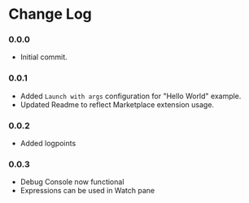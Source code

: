 # Change Log

### 0.0.0

- Initial commit.

### 0.0.1

- Added `Launch with args` configuration for "Hello World" example.
- Updated Readme to reflect Marketplace extension usage.

### 0.0.2

- Added logpoints

### 0.0.3

- Debug Console now functional
- Expressions can be used in Watch pane
